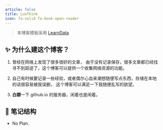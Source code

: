 ```yaml
---
article: false
title: LuoThink
icon: fa-solid fa-book-open-reader
---
```


> 本博客模板采用 [LearnData](https://github.com/rockbenben/LearnData)


## ✨ 为什么建这个博客？

1. 曾经在网络上发现了很多很好的文章， 由于没有记录保存，很多文章都已经找寻不到踪迹了，这个博客可以提供一个收集网络资源的功能。

2. 自己有时候要记录一些经验，或者偶尔心血来潮想随便写点东西，存储在本地的话很容易被我误删， 这个博客可以满足一下我随便乱写的欲望。

3. **白嫖**一下 github.io 的服务器，闲着也是闲着。 


## 🧱 笔记结构

- No Plan.

